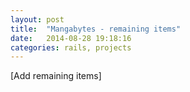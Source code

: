 ```yaml
---
layout: post
title:  "Mangabytes - remaining items"
date:   2014-08-28 19:18:16
categories: rails, projects
---
```


[Add remaining items]